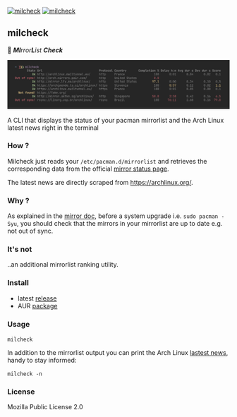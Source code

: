 [![milcheck](https://img.shields.io/github/actions/workflow/status/doums/milcheck/test.yml?color=0D0D0D&logoColor=BFBFBF&labelColor=404040&logo=github&style=for-the-badge)](https://github.com/doums/milcheck/actions?query=workflow%3ATest)
[![milcheck](https://img.shields.io/aur/version/milcheck?color=0D0D0D&logoColor=BFBFBF&labelColor=404040&logo=arch-linux&style=for-the-badge)](https://aur.archlinux.org/packages/milcheck/)

## milcheck

:tea: _**MI**rror**L**ist **Check**_

![milcheck](https://raw.githubusercontent.com/doums/milcheck/master/public/milcheck.png)

A CLI that displays the status of your pacman mirrorlist
and the Arch Linux latest news right in the terminal

### How ?

Milcheck just reads your `/etc/pacman.d/mirrorlist` and retrieves
the corresponding data from the official
[mirror status page](https://www.archlinux.org/mirrors/status/).

The latest news are directly scraped from https://archlinux.org/.

### Why ?

As explained in the
[mirror doc](https://wiki.archlinux.org/index.php/Mirrors), before
a system upgrade i.e. `sudo pacman -Syu`, you should check that
the mirrors in your mirrorlist are up to date e.g. not out of
sync.

### It's not

..an additional mirrorlist ranking utility.

### Install

- latest [release](https://github.com/doums/milcheck/releases/latest)
- AUR [package](https://aur.archlinux.org/packages/milcheck)

### Usage

```
milcheck
```

In addition to the mirrorlist output you can print the Arch Linux
[lastest news](https://archlinux.org/), handy to stay informed:

```
milcheck -n
```

### License

Mozilla Public License 2.0

